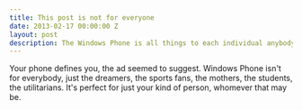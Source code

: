 ```yaml
---
title: This post is not for everyone
date: 2013-02-17 00:00:00 Z
layout: post
description: The Windows Phone is all things to each individual anybody
---
```


Your phone defines you, the ad seemed to suggest. Windows Phone isn't for everybody, just the dreamers, the sports fans, the mothers, the students, the utilitarians. It's perfect for just your kind of person, whomever that may be.